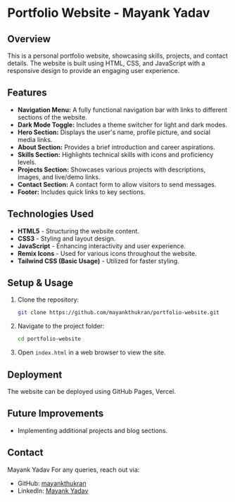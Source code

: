 # Portfolio Website - Mayank Yadav

## Overview
This is a personal portfolio website, showcasing skills, projects, and contact details. The website is built using HTML, CSS, and JavaScript with a responsive design to provide an engaging user experience.

## Features
- **Navigation Menu:** A fully functional navigation bar with links to different sections of the website.
- **Dark Mode Toggle:** Includes a theme switcher for light and dark modes.
- **Hero Section:** Displays the user's name, profile picture, and social media links.
- **About Section:** Provides a brief introduction and career aspirations.
- **Skills Section:** Highlights technical skills with icons and proficiency levels.
- **Projects Section:** Showcases various projects with descriptions, images, and live/demo links.
- **Contact Section:** A contact form to allow visitors to send messages.
- **Footer:** Includes quick links to key sections.

## Technologies Used
- **HTML5** - Structuring the website content.
- **CSS3** - Styling and layout design.
- **JavaScript** - Enhancing interactivity and user experience.
- **Remix Icons** - Used for various icons throughout the website.
- **Tailwind CSS (Basic Usage)** - Utilized for faster styling.

## Setup & Usage
1. Clone the repository:
   ```sh
   git clone https://github.com/mayankthukran/portfolio-website.git
   ```
2. Navigate to the project folder:
   ```sh
   cd portfolio-website
   ```
3. Open `index.html` in a web browser to view the site.

## Deployment
The website can be deployed using GitHub Pages, Vercel.

## Future Improvements
- Implementing additional projects and blog sections.

## Contact
Mayank Yadav
For any queries, reach out via:
- GitHub: [mayankthukran](https://github.com/mayankthukran)
- LinkedIn: [Mayank Yadav](https://www.linkedin.com/in/mayank-yadav-209273323/)

